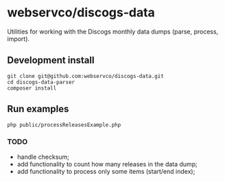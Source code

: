 # webservco/discogs-data
Utilities for working with the Discogs monthly data dumps (parse, process, import).

## Development install
```
git clone git@github.com:webservco/discogs-data.git
cd discogs-data-parser
composer install
```

## Run examples
```
php public/processReleasesExample.php
```

### TODO
- handle checksum;
- add functionality to count how many releases in the data dump;
- add functionality to process only some items (start/end index);
